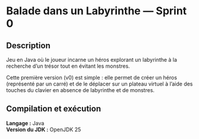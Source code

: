 # Balade dans un Labyrinthe — Sprint 0

##  Description
Jeu en Java où le joueur incarne un héros explorant un labyrinthe à la recherche d’un trésor tout en évitant les monstres.

Cette première version (v0) est simple : elle permet de créer un héros (représenté par un carré) et de le déplacer sur un plateau virtuel à l’aide des touches du clavier en absence de labyrinthe et de monstres.

##  Compilation et exécution
**Langage :** Java  
**Version du JDK :** OpenJDK 25

